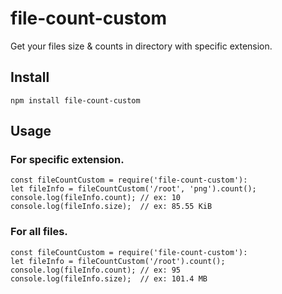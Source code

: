 # file-count-custom

Get your files size & counts in directory with specific extension.

## Install

`npm install file-count-custom `


## Usage

### For specific extension.

```
const fileCountCustom = require('file-count-custom'):
let fileInfo = fileCountCustom('/root', 'png').count();
console.log(fileInfo.count); // ex: 10
console.log(fileInfo.size);  // ex: 85.55 KiB
```

### For all files.
```
const fileCountCustom = require('file-count-custom'):
let fileInfo = fileCountCustom('/root').count();
console.log(fileInfo.count); // ex: 95
console.log(fileInfo.size);  // ex: 101.4 MB
```
